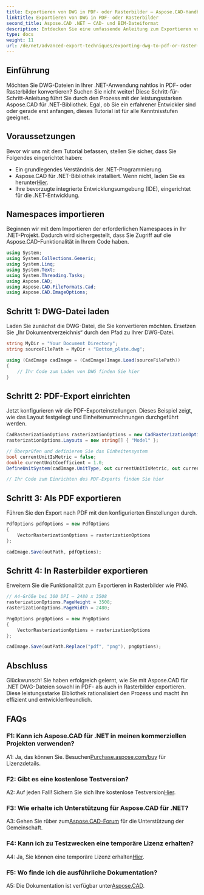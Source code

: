 ```yaml
---
title: Exportieren von DWG in PDF- oder Rasterbilder – Aspose.CAD-Handbuch
linktitle: Exportieren von DWG in PDF- oder Rasterbilder
second_title: Aspose.CAD .NET – CAD- und BIM-Dateiformat
description: Entdecken Sie eine umfassende Anleitung zum Exportieren von DWG in PDF oder Rasterbilder mit Aspose.CAD für .NET. Lernen Sie die Schritte und Voraussetzungen kennen und nutzen Sie diese leistungsstarke Bibliothek praktisch.
type: docs
weight: 11
url: /de/net/advanced-export-techniques/exporting-dwg-to-pdf-or-raster-images/
---
```

## Einführung

Möchten Sie DWG-Dateien in Ihrer .NET-Anwendung nahtlos in PDF- oder Rasterbilder konvertieren? Suchen Sie nicht weiter! Diese Schritt-für-Schritt-Anleitung führt Sie durch den Prozess mit der leistungsstarken Aspose.CAD für .NET-Bibliothek. Egal, ob Sie ein erfahrener Entwickler sind oder gerade erst anfangen, dieses Tutorial ist für alle Kenntnisstufen geeignet.

## Voraussetzungen

Bevor wir uns mit dem Tutorial befassen, stellen Sie sicher, dass Sie Folgendes eingerichtet haben:

- Ein grundlegendes Verständnis der .NET-Programmierung.
-  Aspose.CAD für .NET-Bibliothek installiert. Wenn nicht, laden Sie es herunter[Hier](https://releases.aspose.com/cad/net/).
- Ihre bevorzugte integrierte Entwicklungsumgebung (IDE), eingerichtet für die .NET-Entwicklung.

## Namespaces importieren

Beginnen wir mit dem Importieren der erforderlichen Namespaces in Ihr .NET-Projekt. Dadurch wird sichergestellt, dass Sie Zugriff auf die Aspose.CAD-Funktionalität in Ihrem Code haben.

```csharp
using System;
using System.Collections.Generic;
using System.Linq;
using System.Text;
using System.Threading.Tasks;
using Aspose.CAD;
using Aspose.CAD.FileFormats.Cad;
using Aspose.CAD.ImageOptions;
```

## Schritt 1: DWG-Datei laden

Laden Sie zunächst die DWG-Datei, die Sie konvertieren möchten. Ersetzen Sie „Ihr Dokumentverzeichnis“ durch den Pfad zu Ihrer DWG-Datei.

```csharp
string MyDir = "Your Document Directory";
string sourceFilePath = MyDir + "Bottom_plate.dwg";

using (CadImage cadImage = (CadImage)Image.Load(sourceFilePath))
{
    // Ihr Code zum Laden von DWG finden Sie hier
}
```

## Schritt 2: PDF-Export einrichten

Jetzt konfigurieren wir die PDF-Exporteinstellungen. Dieses Beispiel zeigt, wie das Layout festgelegt und Einheitenumrechnungen durchgeführt werden.

```csharp
CadRasterizationOptions rasterizationOptions = new CadRasterizationOptions();
rasterizationOptions.Layouts = new string[] { "Model" };

// Überprüfen und definieren Sie das Einheitensystem
bool currentUnitIsMetric = false;
double currentUnitCoefficient = 1.0;
DefineUnitSystem(cadImage.UnitType, out currentUnitIsMetric, out currentUnitCoefficient);

// Ihr Code zum Einrichten des PDF-Exports finden Sie hier
```

## Schritt 3: Als PDF exportieren

Führen Sie den Export nach PDF mit den konfigurierten Einstellungen durch.

```csharp
PdfOptions pdfOptions = new PdfOptions
{
    VectorRasterizationOptions = rasterizationOptions
};

cadImage.Save(outPath, pdfOptions);
```

## Schritt 4: In Rasterbilder exportieren

Erweitern Sie die Funktionalität zum Exportieren in Rasterbilder wie PNG.

```csharp
// A4-Größe bei 300 DPI – 2480 x 3508
rasterizationOptions.PageHeight = 3508;
rasterizationOptions.PageWidth = 2480;

PngOptions pngOptions = new PngOptions
{
    VectorRasterizationOptions = rasterizationOptions
};

cadImage.Save(outPath.Replace("pdf", "png"), pngOptions);
```

## Abschluss

Glückwunsch! Sie haben erfolgreich gelernt, wie Sie mit Aspose.CAD für .NET DWG-Dateien sowohl in PDF- als auch in Rasterbilder exportieren. Diese leistungsstarke Bibliothek rationalisiert den Prozess und macht ihn effizient und entwicklerfreundlich.

## FAQs

### F1: Kann ich Aspose.CAD für .NET in meinen kommerziellen Projekten verwenden?

 A1: Ja, das können Sie. Besuchen[Purchase.aspose.com/buy](https://purchase.aspose.com/buy) für Lizenzdetails.

### F2: Gibt es eine kostenlose Testversion?

 A2: Auf jeden Fall! Sichern Sie sich Ihre kostenlose Testversion[Hier](https://releases.aspose.com/).

### F3: Wie erhalte ich Unterstützung für Aspose.CAD für .NET?

 A3: Gehen Sie rüber zum[Aspose.CAD-Forum](https://forum.aspose.com/c/cad/19) für die Unterstützung der Gemeinschaft.

### F4: Kann ich zu Testzwecken eine temporäre Lizenz erhalten?

A4: Ja, Sie können eine temporäre Lizenz erhalten[Hier](https://purchase.aspose.com/temporary-license/).

### F5: Wo finde ich die ausführliche Dokumentation?

 A5: Die Dokumentation ist verfügbar unter[Aspose.CAD](https://reference.aspose.com/cad/net/).